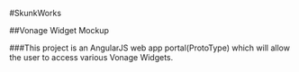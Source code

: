#SkunkWorks

##Vonage Widget Mockup

###This project is an AngularJS web app portal(ProtoType) which will allow the user to access various Vonage Widgets.
